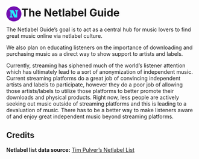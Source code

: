 # <img src="./public/favicon.svg" width="40" align="left"> The Netlabel Guide

The Netlabel Guide’s goal is to act as a central hub for music lovers to find great music online via netlabel culture.

We also plan on educating listeners on the importance of downloading and purchasing music as a direct way to show support to artists and labels. 

Currently, streaming has siphened much of the world’s listener attention which has ultimately lead to a sort of anonymization of independent music. Current streaming platforms do a great job of convincing independent artists and labels to participate, however they do a poor job of allowing those artists/labels to utilize those platforms to better promote their downloads and physical products. Right now, less people are actively seeking out music outside of streaming platforms and this is leading to a devaluation of music. There has to be a better way to make listeners aware of and enjoy great independent music beyond streaming platforms.

## Credits
**Netlabel list data source:** [Tim Pulver’s Netlabel List](https://github.com/timpulver/netlabel-list)
          